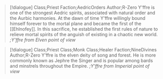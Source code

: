 >[!dialogue] Class;Priest Faction;AedricOrders Author;R-Zero
>Y'ffre is one of the strongest Aedric spirits, associated with natural order and the Aurbic harmonies. At the dawn of time Y'ffre willingly bound himself forever to the mortal plane and became the first of the [[Ehlnofey]]. In this sacrifice, he established the first rules of nature to relieve mortal spirits of the anguish of existing in a chaotic new world. 
>*;Y'ffre from Elven point of view*

>[!dialogue] Class;Priest Class;Monk Class;Healer Faction;NineDivines Author;R-Zero
>Y'ffre is the elven deity of song and forest. He is more commonly known as Jephre the Singer and is popular among bards and minstrels throughout the Empire.
>*;Y'ffre from Imperial point of view*
